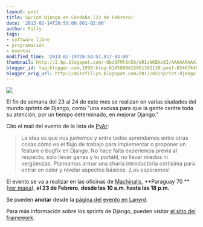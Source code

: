 ```yaml
---
layout: post
title: Sprint Django en Córdoba (23 de Febrero)
date: '2013-02-14T20:59:00.001-02:00'
author: Filly
tags:
- software libre
- programación
- eventos
modified_time: '2013-02-19T20:54:51.817-03:00'
thumbnail: http://2.bp.blogspot.com/-Ubd3FMl0n5k/UR1sNKEKv6I/AAAAAAAAA3I/atMQqOKPjb8/s72-c/django.png
blogger_id: tag:blogger.com,1999:blog-6145090415061302130.post-8346744868408903996
blogger_orig_url: http://missfillys.blogspot.com/2013/02/sprint-django-en-cordoba-23-de-febrero.html
---
```


[![](http://2.bp.blogspot.com/-Ubd3FMl0n5k/UR1sNKEKv6I/AAAAAAAAA3I/atMQqOKPjb8/s320/django.png)][0]

El fin de semana del 23 al 24 de este mes se realizan en varias ciudades del mundo sprints de Django, como "una excusa
para que la gente centre toda su atención, por un tiempo determinado, en mejorar Django."

Cito el mail del evento de la lista de [PyAr][1]: 

> La idea es que nos juntemos y entre todos aprendamos entre otras cosas cómo es el flujo de trabajo para implementar o
proponer un feature o bugfix en Django. No hace falta experiencia previa al respecto, solo llevar ganas y tu portátil,
no llevar miedos ni vergüenzas. Planeamos armar una charla introductoria cortísima para entrar en calor y nivelar
aspectos básicos. ¡Los esperamos!

El evento se va a realizar en las oficinas de [Machinalis][2], **Paraguay 70 **([ver mapa][3]), **el 23 de Febrero**,
**desde las 10 a.m. hasta las 18 p.m.**  

Se pueden **anotar** desde la [página del evento en Lanyrd][4].  

Para más información sobre los sprints de Django, pueden visitar [el sitio del framework][5].

[0]: http://2.bp.blogspot.com/-Ubd3FMl0n5k/UR1sNKEKv6I/AAAAAAAAA3I/atMQqOKPjb8/s1600/django.png
[1]: http://python.org.ar/pyar/
[2]: http://machinalis.com/
[3]: http://goo.gl/maps/Ekn7v
[4]: http://lanyrd.com/2013/sprint-django/
[5]: https://code.djangoproject.com/wiki/Sprints